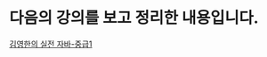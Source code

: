 # 다음의 강의를 보고 정리한 내용입니다.
[김영한의 실전 자바-중급1](https://www.inflearn.com/course/%EA%B9%80%EC%98%81%ED%95%9C%EC%9D%98-%EC%8B%A4%EC%A0%84-%EC%9E%90%EB%B0%94-%EC%A4%91%EA%B8%89-1/dashboard)
